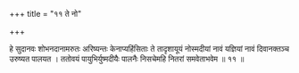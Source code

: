 +++
title = "११ ते नो"

+++

हे सुदानवः शोभनदानामरुतः अरिष्यन्तः केनाप्यहिंसिताः ते तादृशायूयं नोस्मदीयां नावं यज्ञियां नावं दिवानक्तञ्च उरुष्यत पालयत । ततोवयं पायुभिर्युष्मदीयैः पालनैः निसचेमहि नितरां समवेताभवेम ॥ ११ ॥